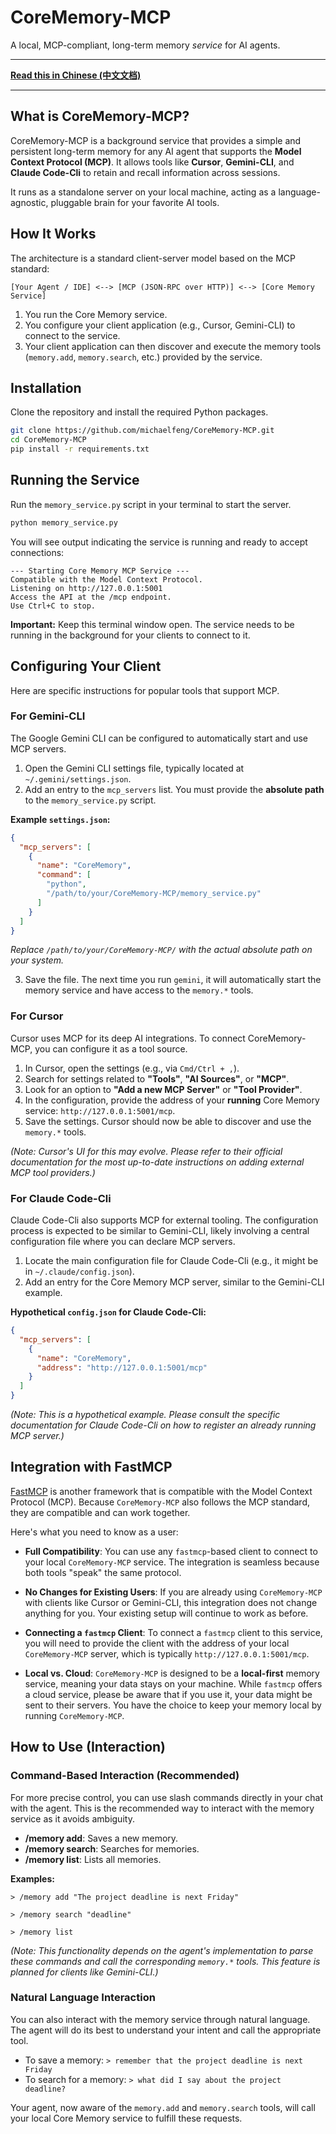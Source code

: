 # CoreMemory-MCP

A local, MCP-compliant, long-term memory *service* for AI agents.

---

**[Read this in Chinese (中文文档)](README_zh.md)**

---

## What is CoreMemory-MCP?

CoreMemory-MCP is a background service that provides a simple and persistent long-term memory for any AI agent that supports the **Model Context Protocol (MCP)**. It allows tools like **Cursor**, **Gemini-CLI**, and **Claude Code-Cli** to retain and recall information across sessions.

It runs as a standalone server on your local machine, acting as a language-agnostic, pluggable brain for your favorite AI tools.

## How It Works

The architecture is a standard client-server model based on the MCP standard:

`[Your Agent / IDE] <--> [MCP (JSON-RPC over HTTP)] <--> [Core Memory Service]`

1.  You run the Core Memory service.
2.  You configure your client application (e.g., Cursor, Gemini-CLI) to connect to the service.
3.  Your client application can then discover and execute the memory tools (`memory.add`, `memory.search`, etc.) provided by the service.

## Installation

Clone the repository and install the required Python packages.

```bash
git clone https://github.com/michaelfeng/CoreMemory-MCP.git
cd CoreMemory-MCP
pip install -r requirements.txt
```

## Running the Service

Run the `memory_service.py` script in your terminal to start the server.

```bash
python memory_service.py
```

You will see output indicating the service is running and ready to accept connections:
```
--- Starting Core Memory MCP Service ---
Compatible with the Model Context Protocol.
Listening on http://127.0.0.1:5001
Access the API at the /mcp endpoint.
Use Ctrl+C to stop.
```
**Important:** Keep this terminal window open. The service needs to be running in the background for your clients to connect to it.

## Configuring Your Client

Here are specific instructions for popular tools that support MCP.

### For Gemini-CLI

The Google Gemini CLI can be configured to automatically start and use MCP servers.

1.  Open the Gemini CLI settings file, typically located at `~/.gemini/settings.json`.
2.  Add an entry to the `mcp_servers` list. You must provide the **absolute path** to the `memory_service.py` script.

**Example `settings.json`:**
```json
{
  "mcp_servers": [
    {
      "name": "CoreMemory",
      "command": [
        "python",
        "/path/to/your/CoreMemory-MCP/memory_service.py"
      ]
    }
  ]
}
```
*Replace `/path/to/your/CoreMemory-MCP/` with the actual absolute path on your system.*

3.  Save the file. The next time you run `gemini`, it will automatically start the memory service and have access to the `memory.*` tools.

### For Cursor

Cursor uses MCP for its deep AI integrations. To connect CoreMemory-MCP, you can configure it as a tool source.

1.  In Cursor, open the settings (e.g., via `Cmd/Ctrl + ,`).
2.  Search for settings related to **"Tools"**, **"AI Sources"**, or **"MCP"**.
3.  Look for an option to **"Add a new MCP Server"** or **"Tool Provider"**.
4.  In the configuration, provide the address of your **running** Core Memory service: `http://127.0.0.1:5001/mcp`.
5.  Save the settings. Cursor should now be able to discover and use the `memory.*` tools.

*(Note: Cursor's UI for this may evolve. Please refer to their official documentation for the most up-to-date instructions on adding external MCP tool providers.)*

### For Claude Code-Cli

Claude Code-Cli also supports MCP for external tooling.
The configuration process is expected to be similar to Gemini-CLI, likely involving a central configuration file where you can declare MCP servers.

1.  Locate the main configuration file for Claude Code-Cli (e.g., it might be in `~/.claude/config.json`).
2.  Add an entry for the Core Memory MCP server, similar to the Gemini-CLI example.

**Hypothetical `config.json` for Claude Code-Cli:**
```json
{
  "mcp_servers": [
    {
      "name": "CoreMemory",
      "address": "http://127.0.0.1:5001/mcp"
    }
  ]
}
```
*(Note: This is a hypothetical example. Please consult the specific documentation for Claude Code-Cli on how to register an already running MCP server.)*

## Integration with FastMCP

[FastMCP](https://gofastmcp.com/) is another framework that is compatible with the Model Context Protocol (MCP). Because `CoreMemory-MCP` also follows the MCP standard, they are compatible and can work together.

Here's what you need to know as a user:

*   **Full Compatibility**: You can use any `fastmcp`-based client to connect to your local `CoreMemory-MCP` service. The integration is seamless because both tools "speak" the same protocol.

*   **No Changes for Existing Users**: If you are already using `CoreMemory-MCP` with clients like Cursor or Gemini-CLI, this integration does not change anything for you. Your existing setup will continue to work as before.

*   **Connecting a `fastmcp` Client**: To connect a `fastmcp` client to this service, you will need to provide the client with the address of your local `CoreMemory-MCP` server, which is typically `http://127.0.0.1:5001/mcp`.

*   **Local vs. Cloud**: `CoreMemory-MCP` is designed to be a **local-first** memory service, meaning your data stays on your machine. While `fastmcp` offers a cloud service, please be aware that if you use it, your data might be sent to their servers. You have the choice to keep your memory local by running `CoreMemory-MCP`.

## How to Use (Interaction)

### Command-Based Interaction (Recommended)

For more precise control, you can use slash commands directly in your chat with the agent. This is the recommended way to interact with the memory service as it avoids ambiguity.

*   **/memory add**: Saves a new memory.
*   **/memory search**: Searches for memories.
*   **/memory list**: Lists all memories.

**Examples:**

```
> /memory add "The project deadline is next Friday"
```

```
> /memory search "deadline"
```

```
> /memory list
```

*(Note: This functionality depends on the agent's implementation to parse these commands and call the corresponding `memory.*` tools. This feature is planned for clients like Gemini-CLI.)*

### Natural Language Interaction

You can also interact with the memory service through natural language. The agent will do its best to understand your intent and call the appropriate tool.

-   To save a memory: `> remember that the project deadline is next Friday`
-   To search for a memory: `> what did I say about the project deadline?`

Your agent, now aware of the `memory.add` and `memory.search` tools, will call your local Core Memory service to fulfill these requests.